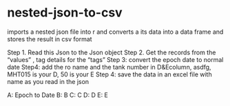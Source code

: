 # nested-json-to-csv
imports a nested json file into r and converts a its data into a data frame and stores the result in csv format

Step 1. Read this Json to the Json object
Step 2. Get the records from the “values” , tag details for the “tags”
Step 3: convert the epoch date to normal date
Step4: add the ro name and the tank number in D&Ecolumn, asdfg, MHT015 is your D, 50 is your E
Step 4: save the data in an excel file with name as you read in the json
 
A: Epoch to Date
B: B
C: C
D: D
E: E
